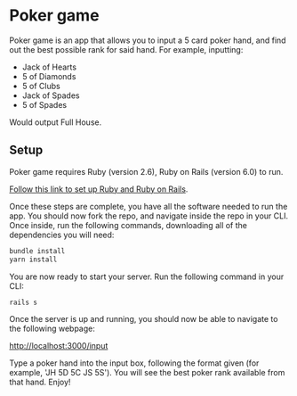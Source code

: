 # Poker game

Poker game is an app that allows you to input a 5 card poker hand, and find out the best possible rank for said hand. For example, inputting:

- Jack of Hearts
- 5 of Diamonds
- 5 of Clubs
- Jack of Spades
- 5 of Spades

Would output Full House.

## Setup

Poker game requires Ruby (version 2.6), Ruby on Rails (version 6.0) to run.

[Follow this link to set up Ruby and Ruby on Rails](https://guides.rubyonrails.org/getting_started.html#creating-a-new-rails-project-installing-rails).

Once these steps are complete, you have all the software needed to run the app. You should now fork the repo, and navigate inside the repo in your CLI. Once inside, run the following commands, downloading all of the dependencies you will need:

```bash
bundle install
yarn install
```
You are now ready to start your server. Run the following command in your CLI:

```bash
rails s
```

Once the server is up and running, you should now be able to navigate to the following webpage:

<http://localhost:3000/input>

Type a poker hand into the input box, following the format given (for example, 'JH 5D 5C JS 5S'). You will see the best poker rank available from that hand. Enjoy!
